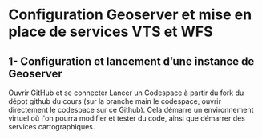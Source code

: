 # Configuration Geoserver et mise en place de services VTS et WFS
## 1- Configuration et lancement d’une instance de Geoserver

Ouvrir GitHub et se connecter
Lancer un Codespace à partir du fork du dépot github du cours (sur la branche main le codespace, ouvrir directement le codespace sur ce Github).
Cela démarre un environnement virtuel où l'on pourra modifier et tester du code, ainsi que démarrer des services cartographiques.

